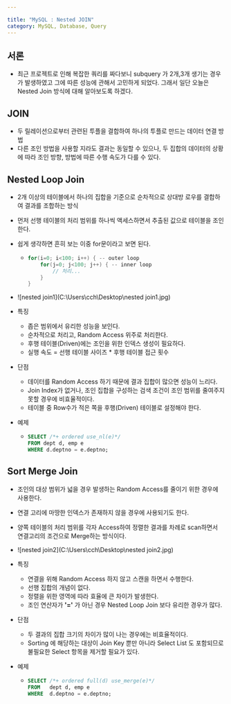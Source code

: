 ```yaml
---

title: "MySQL : Nested JOIN"
category: MySQL, Database, Query
---
```




## 서론

- 최근 프로젝트로 인해 복잡한 쿼리를 짜다보니 subquery 가 2개,3개 생기는 경우가 발생하였고 그에 따른 성능에 관해서 고민하게 되었다. 그래서 일단 오늘은 Nested Join 방식에 대해 알아보도록 하겠다.



## JOIN

- 두 릴레이션으로부터 관련된 투플을 결합하여 하나의 투플로 만드는 데이터 연결 방법
- 다른 조인 방법을 사용할 지라도 결과는 동일할 수 있으나, 두 집합의 데이터의 상황에 따라 조인 방향, 방법에 따른 수행 속도가 다를 수 있다.



## Nested Loop Join

- 2개 이상의 테이블에서 하나의 집합을 기준으로 순차적으로 상대방 로우를 결합하여 결과를 조합하는 방식

- 먼저 선행 테이블의 처리 범위를 하나씩 액세스하면서 추출된 값으로 테이블을 조인한다.

- 쉽게 생각하면 흔히 보는 이중 for문이라고 보면 된다.

  - ```java
    for(i=0; i<100; i++) { -- outer loop 
    	for(j=0; j<100; j++) { -- inner loop 
       		// 처리... 
    	} 
    }
    ```

- ![nested join1](C:\Users\cch\Desktop\nested join1.jpg)





- 특징
  - 좁은 범위에서 유리한 성능을 보인다.
  - 순차적으로 처리고, Random Access 위주로 처리한다.
  - 후행 테이블(Driven)에는 조인을 위한 인덱스 생성이 필요하다.
  - 실행 속도 = 선행 테이블 사이즈 * 후행 테이블 접근 횟수

- 단점

  - 데이터를 Random Access 하기 때문에 결과 집합이 많으면 성능이 느리다.
  - Join Index가 없거나, 조인 집합을 구성하는 검색 조건이 조인 범위를 줄여주지 못할 경우에 비효율적이다.
  - 테이블 중 Row수가 적은 쪽을 후행(Driven) 테이블로 설정해야 한다.

- 예제

  - ```sql
    SELECT /*+ ordered use_nl(e)*/
    FROM dept d, emp e 
    WHERE d.deptno = e.deptno;
    ```

    





## Sort Merge Join

- 조인의 대상 범위가 넓을 경우 발생하는 Random Access를 줄이기 위한 경우에 사용한다.
- 연결 고리에 마땅한 인덱스가 존재하지 않을 경우에 사용되기도 한다.
- 양쪽 테이블의 처리 범위를 각자 Access하여 정렬한 결과를 차례로 scan하면서 연결고리의 조건으로 Merge하는 방식이다.



- ![nested join2](C:\Users\cch\Desktop\nested join2.jpg)





- 특징
  - 연결을 위해 Random Access 하지 않고 스캔을 하면서 수행한다.
  - 선행 집합의 개념이 없다.
  - 정렬을 위한 영역에 따라 효율에 큰 차이가 발생한다.
  - 조인 연산자가 **'='** 가 아닌 경우 Nested Loop Join 보다 유리한 경우가 많다.
- 단점
  - 두 결과의 집합 크기의 차이가 많이 나는 경우에는 비효율적이다.
  - Sorting 에 해당하는 대상이 Join Key 뿐만 아니라 Select List 도 포함되므로 불필요한 Select 항목을 제거할 필요가 있다.

- 예제

  - ```sql
    SELECT /*+ ordered full(d) use_merge(e)*/
    FROM   dept d, emp e
    WHERE  d.deptno = e.deptno;
    ```

    